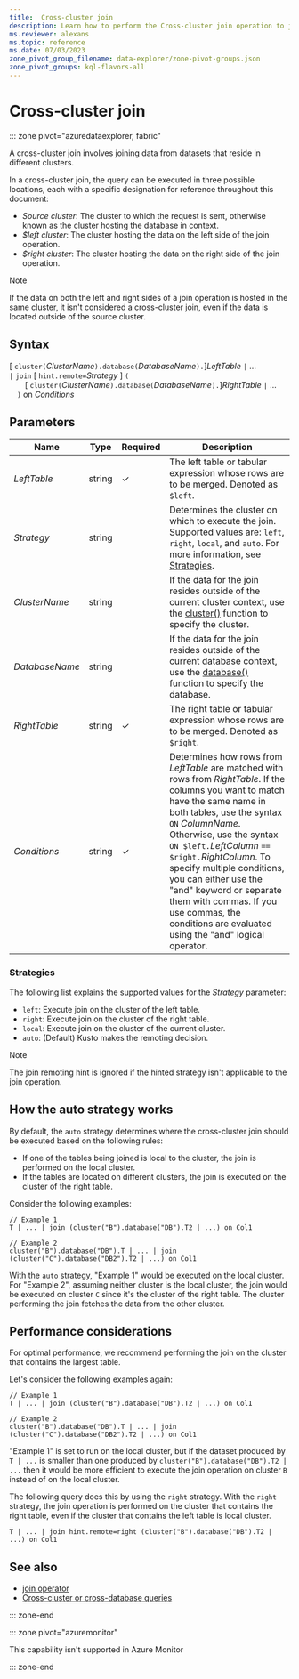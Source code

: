 ```yaml
---
title:  Cross-cluster join
description: Learn how to perform the Cross-cluster join operation to join datasets residing on different clusters.
ms.reviewer: alexans
ms.topic: reference
ms.date: 07/03/2023
zone_pivot_group_filename: data-explorer/zone-pivot-groups.json
zone_pivot_groups: kql-flavors-all
---
```

# Cross-cluster join

::: zone pivot="azuredataexplorer, fabric"

A cross-cluster join involves joining data from datasets that reside in different clusters.

In a cross-cluster join, the query can be executed in three possible locations, each with a specific designation for reference throughout this document:

* *Source cluster*: The cluster to which the request is sent, otherwise known as the cluster hosting the database in context.
* *$left cluster*: The cluster hosting the data on the left side of the join operation.
* *$right cluster*: The cluster hosting the data on the right side of the join operation.

> [!NOTE]
> If the data on both the left and right sides of a join operation is hosted in the same cluster, it isn't considered a cross-cluster join, even if the data is located outside of the source cluster.

## Syntax

[ `cluster(`*ClusterName*`).database(`*DatabaseName*`).`]*LeftTable* `|` ...  
`|` `join` [ `hint.remote=`*Strategy* ] `(`  
&emsp;&emsp;[ `cluster(`*ClusterName*`).database(`*DatabaseName*`).`]*RightTable* `|` ...  
&emsp;`)` on *Conditions*

## Parameters

|Name|Type|Required|Description|
|--|--|--|--|
|*LeftTable*|string|&check;|The left table or tabular expression whose rows are to be merged. Denoted as `$left`.|
|*Strategy*|string||Determines the cluster on which to execute the join. Supported values are: `left`, `right`, `local`, and `auto`. For more information, see [Strategies](#strategies).|
|*ClusterName*|string||If the data for the join resides outside of the current cluster context, use the [cluster()](clusterfunction.md) function to specify the cluster.|
|*DatabaseName*|string||If the data for the join resides outside of the current database context, use the [database()](databasefunction.md) function to specify the database.|
|*RightTable*|string|&check;|The right table or tabular expression whose rows are to be merged. Denoted as `$right`.|
|*Conditions*|string|&check;|Determines how rows from *LeftTable* are matched with rows from *RightTable*. If the columns you want to match have the same name in both tables, use the syntax `ON` *ColumnName*. Otherwise, use the syntax `ON $left.`*LeftColumn* `==` `$right.`*RightColumn*. To specify multiple conditions, you can either use the "and" keyword or separate them with commas. If you use commas, the conditions are evaluated using the "and" logical operator.|

### Strategies

The following list explains the supported values for the *Strategy* parameter:

* `left`: Execute join on the cluster of the left table.
* `right`: Execute join on the cluster of the right table.
* `local`: Execute join on the cluster of the current cluster.
* `auto`: (Default) Kusto makes the remoting decision.

> [!NOTE]
> The join remoting hint is ignored if the hinted strategy isn't applicable to the join operation.

## How the auto strategy works

By default, the `auto` strategy determines where the cross-cluster join should be executed based on the following rules:

* If one of the tables being joined is local to the cluster, the join is performed on the local cluster.
* If the tables are located on different clusters, the join is executed on the cluster of the right table.

Consider the following examples:

```kusto
// Example 1
T | ... | join (cluster("B").database("DB").T2 | ...) on Col1

// Example 2
cluster("B").database("DB").T | ... | join (cluster("C").database("DB2").T2 | ...) on Col1
```

With the `auto` strategy, "Example 1" would be executed on the local cluster. For "Example 2", assuming neither cluster is the local cluster, the join would be executed on cluster `C` since it's the cluster of the right table. The cluster performing the join fetches the data from the other cluster.

## Performance considerations

For optimal performance, we recommend performing the join on the cluster that contains the largest table.

Let's consider the following examples again:

```kusto
// Example 1
T | ... | join (cluster("B").database("DB").T2 | ...) on Col1

// Example 2
cluster("B").database("DB").T | ... | join (cluster("C").database("DB2").T2 | ...) on Col1
```

"Example 1" is set to run on the local cluster, but if the dataset produced by `T | ...` is smaller than one produced by `cluster("B").database("DB").T2 | ...` then it would be more efficient to execute the join operation on cluster `B` instead of on the local cluster.

The following query does this by using the `right` strategy. With the `right` strategy, the join operation is performed on the cluster that contains the right table, even if the cluster that contains the left table is local cluster.

```kusto
T | ... | join hint.remote=right (cluster("B").database("DB").T2 | ...) on Col1
```

## See also

* [join operator](joinoperator.md)
* [Cross-cluster or cross-database queries](cross-cluster-or-database-queries.md)

::: zone-end

::: zone pivot="azuremonitor"

This capability isn't supported in Azure Monitor

::: zone-end
